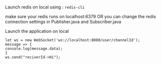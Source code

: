 Launch redis on local using : 
```redis-cli```

make sure your redis runs on localhost:6379 OR you can change the redis connection settings in Publisher.java and Subscriber.java

Launch the application on local


```
let ws = new WebSocket('ws://localhost:8080/user/channelId');
message => {
console.log(message.data);
}
ws.send("reciverId->Hi");
```


